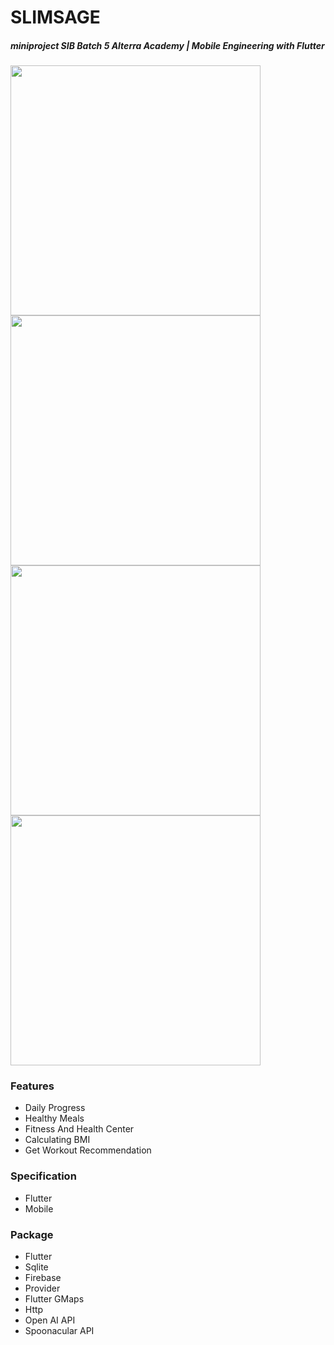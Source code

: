 # SLIMSAGE

##### miniproject SIB Batch 5 Alterra Academy | Mobile Engineering with Flutter

 <img src="https://github.com/itsMallix/MiniProject_Amanda_Maulana/assets/85415488/d2f45d9b-b8d4-4c56-bfaf-df40ff14fda6" width="400">
 <img src="https://github.com/itsMallix/MiniProject_Amanda_Maulana/assets/85415488/1d3d4b3a-6e3d-47f1-a2f4-46a81d520a77" width="400">
 <img src="https://github.com/itsMallix/MiniProject_Amanda_Maulana/assets/85415488/13e6779a-8c2a-4638-ae97-242acd1ce918" width="400">
 <img src="https://github.com/itsMallix/MiniProject_Amanda_Maulana/assets/85415488/9baaadf4-84db-4c42-994a-2594192c1497" width="400">

### Features
- Daily Progress
- Healthy Meals
- Fitness And Health Center
- Calculating BMI
- Get Workout Recommendation

### Specification
- Flutter
- Mobile

### Package
- Flutter
- Sqlite
- Firebase
- Provider
- Flutter GMaps
- Http
- Open AI API
- Spoonacular API

